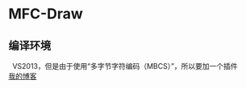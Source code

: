 MFC-Draw
==========
编译环境
----------
   VS2013，但是由于使用“多字节字符编码（MBCS）”，所以要加一个插件<br>
   [我的博客](http://blog.csdn.net/guodongxiaren)
